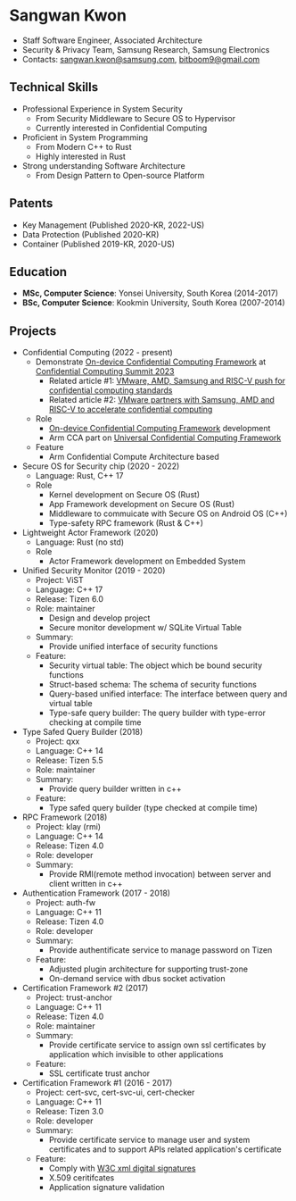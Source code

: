 # Sangwan Kwon
- Staff Software Engineer, Associated Architecture
- Security & Privacy Team, Samsung Research, Samsung Electronics  
- Contacts: sangwan.kwon@samsung.com, bitboom9@gmail.com
 
## Technical Skills
- Professional Experience in System Security
  - From Security Middleware to Secure OS to Hypervisor
  - Currently interested in Confidential Computing
- Proficient in System Programming
  - From Modern C++ to Rust
  - Highly interested in Rust
- Strong understanding Software Architecture
  - From Design Pattern to Open-source Platform

## Patents
- Key Management (Published 2020-KR, 2022-US)
- Data Protection (Published 2020-KR)
- Container (Published 2019-KR, 2020-US)

## Education
- **MSc, Computer Science**: Yonsei University, South Korea (2014-2017)
- **BSc, Computer Science**: Kookmin University, South Korea (2007-2014)

## Projects
- Confidential Computing (2022 - present)
  - Demonstrate [On-device Confidential Computing Framework](https://github.com/samsung/islet) at [Confidential Computing Summit 2023](https://confidentialcomputingsummit.com/)
    - Related article #1: [VMware, AMD, Samsung and RISC-V push for confidential computing standards](https://www.theregister.com/2023/06/30/confidential_computing_standards/)
    - Related article #2: [VMware partners with Samsung, AMD and RISC-V to accelerate confidential computing](https://siliconangle.com/2023/06/29/vmware-partners-samsung-amd-risc-v-accelerate-confidential-computing/)
  - Role
    - [On-device Confidential Computing Framework](https://github.com/samsung/islet) development
    - Arm CCA part on [Universal Confidential Computing Framework](https://github.com/vmware-research/certifier-framework-for-confidential-computing)
  - Feature
    - Arm Confidential Compute Architecture based
- Secure OS for Security chip (2020 - 2022)
  - Language: Rust, C++ 17
  - Role
    - Kernel development on Secure OS (Rust)
    - App Framework development on Secure OS (Rust)
    - Middleware to commuicate with Secure OS on Android OS (C++)
    - Type-safety RPC framework (Rust & C++)
- Lightweight Actor Framework (2020)
  - Language: Rust (no std)
  - Role
    - Actor Framework development on Embedded System
- Unified Security Monitor (2019 - 2020)
  - Project: ViST
  - Language: C++ 17
  - Release: Tizen 6.0
  - Role: maintainer
    - Design and develop project
    - Secure monitor development w/ SQLite Virtual Table
  - Summary:
      - Provide unified interface of security functions
  - Feature:
      - Security virtual table: The object which be bound security functions
      - Struct-based schema: The schema of security functions
      - Query-based unified interface: The interface between query and virtual table
      - Type-safe query builder: The query builder with type-error checking at compile time
- Type Safed Query Builder (2018)
  - Project: qxx
  - Language: C++ 14
  - Release: Tizen 5.5
  - Role: maintainer
  - Summary:
      - Provide query builder written in c++
  - Feature:
      - Type safed query builder (type checked at compile time)
- RPC Framework (2018)
  - Project: klay (rmi)
  - Language: C++ 14
  - Release: Tizen 4.0
  - Role: developer
  - Summary:
      - Provide RMI(remote method invocation) between server and client written in c++
- Authentication Framework (2017 - 2018)
   - Project: auth-fw
   - Language: C++ 11
   - Release: Tizen 4.0
   - Role: developer
   - Summary:
      - Provide authentificate service to manage password on Tizen
   - Feature:
      - Adjusted plugin architecture for supporting trust-zone
      - On-demand service with dbus socket activation
- Certification Framework #2 (2017)
   - Project: trust-anchor
   - Language: C++ 11
   - Release: Tizen 4.0
   - Role: maintainer
   - Summary:
      - Provide certificate service to assign own ssl certificates by application which invisible to other applications
   - Feature:
      - SSL certificate trust anchor
- Certification Framework #1 (2016 - 2017)
   - Project: cert-svc, cert-svc-ui, cert-checker
   - Language: C++ 11
   - Release: Tizen 3.0
   - Role: developer
   - Summary:
      - Provide certificate service to manage user and system certificates and to support APIs related application's certificate
   - Feature:
      - Comply with [W3C xml digital signatures](https://www.w3.org/TR/widgets-digsig/)
      - X.509 ceritifcates
      - Application signature validation
